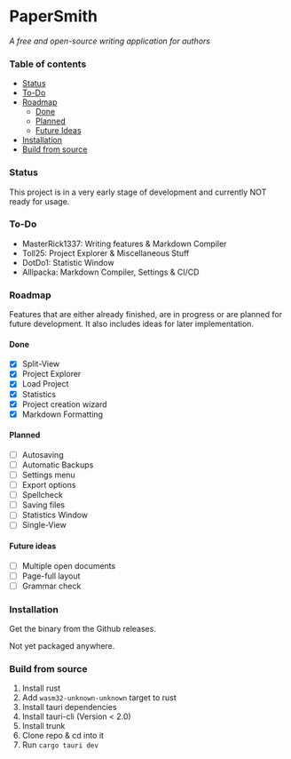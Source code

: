 # PaperSmith

_A free and open-source writing application for authors_

### Table of contents

- [Status](#status)
- [To-Do](#to-do)
- [Roadmap](#roadmap)
  - [Done](#done)
  - [Planned](#planned)
  - [Future Ideas](#future-ideas)
- [Installation](#installation)
- [Build from source](#build-from-source)

### Status

This project is in a very early stage of development and currently NOT ready for usage.

### To-Do

- MasterRick1337: Writing features & Markdown Compiler
- Toll25: Project Explorer & Miscellaneous Stuff
- DotDo1: Statistic Window
- Alllpacka: Markdown Compiler, Settings & CI/CD

### Roadmap

Features that are either already finished, are in progress or are planned for future development. It also includes ideas for later implementation.

#### Done

- [x] Split-View
- [x] Project Explorer
- [x] Load Project
- [x] Statistics
- [x] Project creation wizard
- [x] Markdown Formatting

#### Planned

- [ ] Autosaving
- [ ] Automatic Backups
- [ ] Settings menu
- [ ] Export options
- [ ] Spellcheck
- [ ] Saving files
- [ ] Statistics Window
- [ ] Single-View

#### Future ideas

- [ ] Multiple open documents
- [ ] Page-full layout
- [ ] Grammar check

### Installation

Get the binary from the Github releases.

Not yet packaged anywhere.

### Build from source

1. Install rust
2. Add `wasm32-unknown-unknown` target to rust
3. Install tauri dependencies
4. Install tauri-cli (Version < 2.0)
5. Install trunk
6. Clone repo & cd into it
7. Run `cargo tauri dev`
